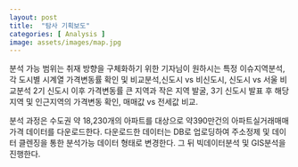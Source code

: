 ```yaml
---
layout: post
title:  "탐사 기획보도"
categories: [ Analysis ]
image: assets/images/map.jpg
---
```

분석 가능 범위는 취재 방향을 구체화하기 위한 기자님이 원하시는 특정 이슈지역분석,각 도시별 시계열 가격변동률 확인 및 비교분석,신도시 vs 비신도시, 신도시 vs 서울 비교분석
2기 신도시 이후 가격변동률 큰 지역과 작은 지역 발굴, 3기 신도시 발표 후 해당지역 및 인근지역의 가격변동 확인, 매매값 vs 전세값 비교.

분석 과정은 수도권 약 18,230개의 아파트를 대상으로 약390만건의 아파트실거래매매가격 데이터를 다운로드한다. 다운로드한 데이터는 DB로 업로딩하여 주소정제 및 데이터 클렌징을 통한 분석가능 데이터 형태로 변경한다. 그 뒤 빅데이터분석 및 GIS분석을 진행한다.
